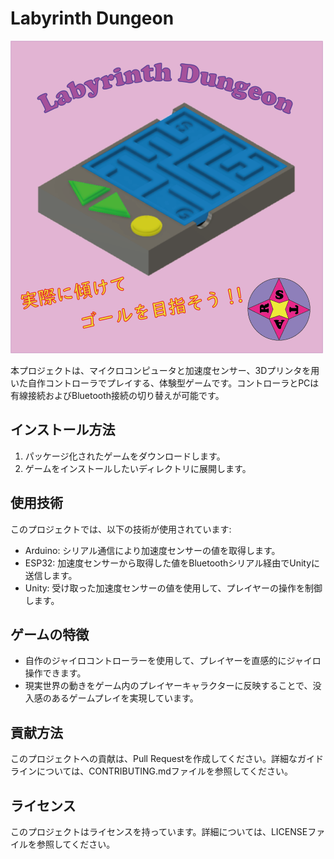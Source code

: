 # Labyrinth Dungeon

![Gameplay](Labyrinth_Dungeon_ScreenShot.png)

本プロジェクトは、マイクロコンピュータと加速度センサー、3Dプリンタを用いた自作コントローラでプレイする、体験型ゲームです。コントローラとPCは有線接続およびBluetooth接続の切り替えが可能です。

## インストール方法

1. パッケージ化されたゲームをダウンロードします。
2. ゲームをインストールしたいディレクトリに展開します。

## 使用技術

このプロジェクトでは、以下の技術が使用されています:

- Arduino: シリアル通信により加速度センサーの値を取得します。
- ESP32: 加速度センサーから取得した値をBluetoothシリアル経由でUnityに送信します。
- Unity: 受け取った加速度センサーの値を使用して、プレイヤーの操作を制御します。

## ゲームの特徴

- 自作のジャイロコントローラーを使用して、プレイヤーを直感的にジャイロ操作できます。
- 現実世界の動きをゲーム内のプレイヤーキャラクターに反映することで、没入感のあるゲームプレイを実現しています。

## 貢献方法

このプロジェクトへの貢献は、Pull Requestを作成してください。詳細なガイドラインについては、CONTRIBUTING.mdファイルを参照してください。

## ライセンス

このプロジェクトはライセンスを持っています。詳細については、LICENSEファイルを参照してください。
